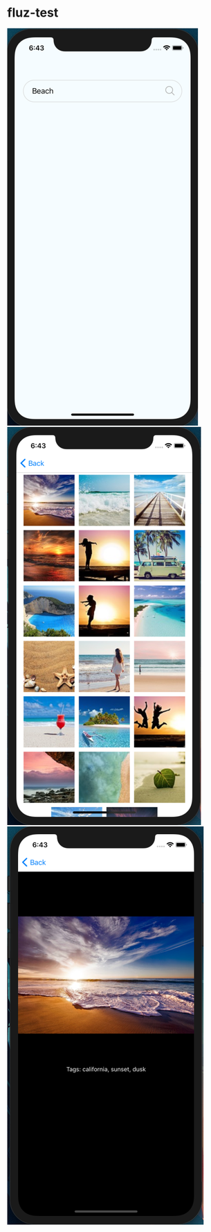 # fluz-test

![alt text][first-screen]
![alt text][second-screen]
![alt text][third-screen]

[first-screen]:https://github.com/corasan/fluz-test/blob/master/screenshots/1.png
[second-screen]:https://github.com/corasan/fluz-test/blob/master/screenshots/2.png
[third-screen]:https://github.com/corasan/fluz-test/blob/master/screenshots/3.png
